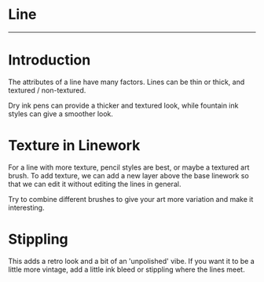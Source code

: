 # Line
---
# Introduction
The attributes of a line have many factors. Lines can be thin or thick, and textured / non-textured. 

Dry ink pens can provide a thicker and textured look, while fountain ink styles can give a smoother look. 

# Texture in Linework
For a line with more texture, pencil styles are best, or maybe a textured art brush. To add texture, we can add a new layer above the base linework so that we can edit it without editing the lines in general. 

Try to combine different brushes to give your art more variation and make it interesting. 

# Stippling
This adds a retro look and a bit of an 'unpolished' vibe. If you want it to be a little more vintage, add a little ink bleed or stippling where the lines meet. 


